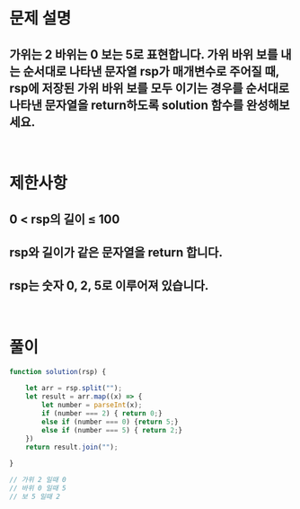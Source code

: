 # 문제 설명
## 가위는 2 바위는 0 보는 5로 표현합니다. 가위 바위 보를 내는 순서대로 나타낸 문자열 rsp가 매개변수로 주어질 때, rsp에 저장된 가위 바위 보를 모두 이기는 경우를 순서대로 나타낸 문자열을 return하도록 solution 함수를 완성해보세요.

<br>

# 제한사항
## 0 < rsp의 길이 ≤ 100
## rsp와 길이가 같은 문자열을 return 합니다.
## rsp는 숫자 0, 2, 5로 이루어져 있습니다.

<br>

# 풀이

```js
function solution(rsp) { 
    
    let arr = rsp.split(""); 
    let result = arr.map((x) => {
        let number = parseInt(x); 
        if (number === 2) { return 0;} 
        else if (number === 0) {return 5;} 
        else if (number === 5) { return 2;}
    }) 
    return result.join(""); 
    
}

// 가위 2 일때 0 
// 바위 0 일때 5 
// 보 5 일때 2
```
